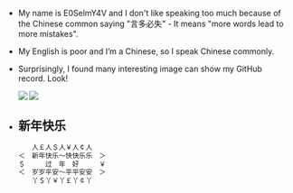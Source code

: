 - My name is E0SelmY4V and I don't like speaking too much because of the Chinese common saying "言多必失" - It means "more words lead to more mistakes".
- My English is poor and I’m a Chinese, so I speak Chinese commonly.
- Surprisingly, I found many interesting image can show my GitHub record. Look!

  <img align="left" src="https://github-readme-stats.vercel.app/api?username=E0SelmY4V">

  <img align="center" src="https://github-readme-stats.vercel.app/api/top-langs/?username=E0SelmY4V">
- ## 新年快乐

  ```txt
  　　人￡人＄人￥人￠人　　
  ＜　新年快乐～快快乐乐　＞
  ＄　　　过　年　好　　　￥
  ＜　岁岁平安～平平安安　＞
  　　丫＄丫￥丫￡丫￠丫　　
  ```
<!---
E0SelmY4V/E0SelmY4V is a ✨ special ✨ repository because its `README.md` (this file) appears on your GitHub profile.
You can click the Preview link to take a look at your changes.
--->
